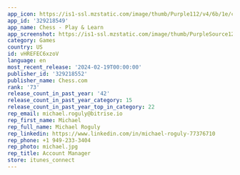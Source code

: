 ```yaml
---
app_icon: https://is1-ssl.mzstatic.com/image/thumb/Purple112/v4/6b/1e/c4/6b1ec4b9-4682-ef87-c995-8bdb43a6c68a/AppIcon-1x_U007epad-0-10-0-0-85-220-0.png/1024x1024bb.png
app_id: '329218549'
app_name: Chess - Play & Learn
app_screenshot: https://is1-ssl.mzstatic.com/image/thumb/PurpleSource126/v4/7b/69/eb/7b69ebb2-fa32-9478-af9b-1319b9238e2b/6fd9d094-15e1-4381-b14a-f36164788519_intro_3_ios6.5.png/1242x2688bb.png
category: Games
country: US
id: vHREFEC6xzoV
language: en
most_recent_release: '2024-02-19T00:00:00'
publisher_id: '329218552'
publisher_name: Chess.com
rank: '73'
release_count_in_past_year: '42'
release_count_in_past_year_category: 15
release_count_in_past_year_top_in_category: 22
rep_email: michael.roguly@bitrise.io
rep_first_name: Michael
rep_full_name: Michael Roguly
rep_linkedin: https://www.linkedin.com/in/michael-roguly-77376710
rep_phone: +1 949-233-3404
rep_photo: michael.jpg
rep_title: Account Manager
store: itunes_connect
---
```

